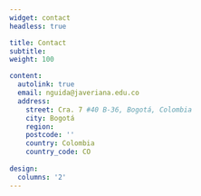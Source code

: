 ```yaml
---
widget: contact
headless: true 

title: Contact
subtitle:
weight: 100

content:
  autolink: true
  email: nguida@javeriana.edu.co
  address:
    street: Cra. 7 #40 B-36, Bogotá, Colombia
    city: Bogotá
    region: 
    postcode: ''
    country: Colombia
    country_code: CO
  
design:
  columns: '2'
---
```

